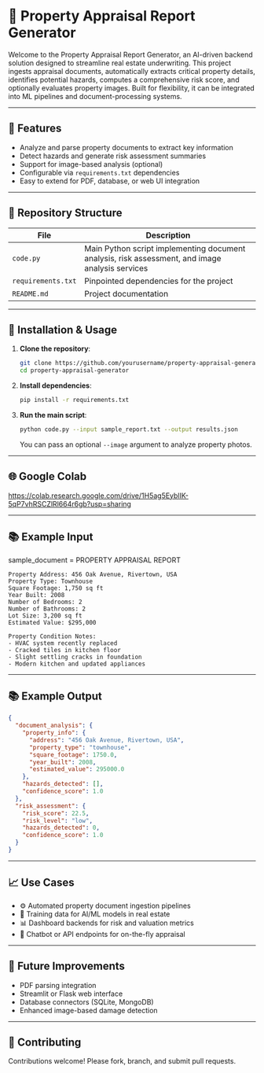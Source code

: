 # 🏡 Property Appraisal Report Generator

Welcome to the Property Appraisal Report Generator, an AI-driven backend solution designed to streamline real estate underwriting. This project ingests appraisal documents, automatically extracts critical property details, identifies potential hazards, computes a comprehensive risk score, and optionally evaluates property images. Built for flexibility, it can be integrated into ML pipelines and document-processing systems.

---

## 🔢 Features

* Analyze and parse property documents to extract key information
* Detect hazards and generate risk assessment summaries
* Support for image-based analysis (optional)
* Configurable via `requirements.txt` dependencies
* Easy to extend for PDF, database, or web UI integration

---

## 📂 Repository Structure

| File               | Description                                                                                     |
| ------------------ | ----------------------------------------------------------------------------------------------- |
| `code.py`          | Main Python script implementing document analysis, risk assessment, and image analysis services |
| `requirements.txt` | Pinpointed dependencies for the project                                                         |
| `README.md`        | Project documentation                                                                           |

---

## 🔧 Installation & Usage

1. **Clone the repository**:

   ```bash
   git clone https://github.com/yourusername/property-appraisal-generator.git
   cd property-appraisal-generator
   ```

2. **Install dependencies**:

   ```bash
   pip install -r requirements.txt
   ```

3. **Run the main script**:

   ```bash
   python code.py --input sample_report.txt --output results.json
   ```

   You can pass an optional `--image` argument to analyze property photos.

---

## 🌐 Google Colab

https://colab.research.google.com/drive/1H5ag5EyblIK-5qP7vhRSCZlRl664r6gb?usp=sharing

---

## 📚 Example Input

 sample_document = 
    PROPERTY APPRAISAL REPORT

    Property Address: 456 Oak Avenue, Rivertown, USA  
    Property Type: Townhouse  
    Square Footage: 1,750 sq ft  
    Year Built: 2008  
    Number of Bedrooms: 2  
    Number of Bathrooms: 2  
    Lot Size: 3,200 sq ft  
    Estimated Value: $295,000

    Property Condition Notes:
    - HVAC system recently replaced
    - Cracked tiles in kitchen floor
    - Slight settling cracks in foundation
    - Modern kitchen and updated appliances

---

## 📚 Example Output

```json
{
  "document_analysis": {
    "property_info": {
      "address": "456 Oak Avenue, Rivertown, USA",
      "property_type": "townhouse",
      "square_footage": 1750.0,
      "year_built": 2008,
      "estimated_value": 295000.0
    },
    "hazards_detected": [],
    "confidence_score": 1.0
  },
  "risk_assessment": {
    "risk_score": 22.5,
    "risk_level": "low",
    "hazards_detected": 0,
    "confidence_score": 1.0
  }
}
```

---

## 📈 Use Cases

* ⚙️ Automated property document ingestion pipelines
* 🧠 Training data for AI/ML models in real estate
* 📊 Dashboard backends for risk and valuation metrics
* 🤖 Chatbot or API endpoints for on-the-fly appraisal

---

## 🚀 Future Improvements

* PDF parsing integration
* Streamlit or Flask web interface
* Database connectors (SQLite, MongoDB)
* Enhanced image-based damage detection

---

## 📢 Contributing

Contributions welcome! Please fork, branch, and submit pull requests.
